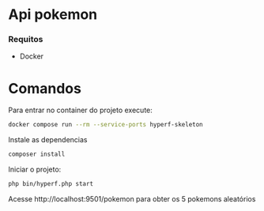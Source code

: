 # Api pokemon

### Requitos
- Docker

# Comandos

Para entrar no container do projeto execute:
```bash
docker compose run --rm --service-ports hyperf-skeleton
```

Instale as dependencias
```bash
composer install
```
Iniciar o projeto:
```bash
php bin/hyperf.php start
```
Acesse http://localhost:9501/pokemon para obter os 5 pokemons aleatórios